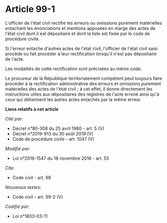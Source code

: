 # Article 99-1

L'officier de l'état civil rectifie les erreurs ou omissions purement matérielles entachant les énonciations et mentions
apposées en marge des actes de l'état civil dont il est dépositaire et dont la liste est fixée par le code de procédure
civile. 

Si l'erreur entache d'autres actes de l'état civil, l'officier de l'état civil saisi procède ou fait procéder à leur
rectification lorsqu'il n'est pas dépositaire de l'acte. 

Les modalités de cette rectification sont précisées au même code. 

Le procureur de la République territorialement compétent peut toujours faire procéder à la rectification administrative des
erreurs et omissions purement matérielles des actes de l'état civil ; à cet effet, il donne directement les instructions
utiles aux dépositaires des registres de l'acte erroné ainsi qu'à ceux qui détiennent les autres actes entachés par la même
erreur.

**Liens relatifs à cet article**

_Cité par_:

  - Décret n°80-308 du 25 avril 1980 - art. 5 (V)
  - Décret n°2019-913 du 30 août 2019 (V)
  - Code de procédure civile - art. 1047 (V)

_Modifié par_:

  - Loi n°2016-1547 du 18 novembre 2016 - art. 55

_Cite_:

  - Code civil - art. 98

_Nouveaux textes_:

  - Code civil - art. 99-2 (V)

_Codifié par_:

  - Loi n°1803-03-11
